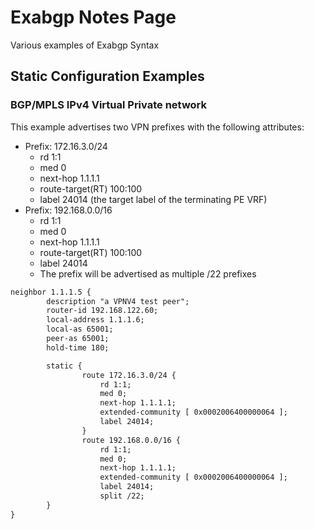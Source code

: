 # Exabgp Notes Page
Various examples of Exabgp Syntax

## Static Configuration Examples

### BGP/MPLS IPv4 Virtual Private network
This example advertises two VPN prefixes with the following attributes:

* Prefix: 172.16.3.0/24
  * rd 1:1
  * med 0
  * next-hop 1.1.1.1
  * route-target(RT) 100:100
  * label 24014 (the target label of the terminating PE VRF)
* Prefix: 192.168.0.0/16
  * rd 1:1
  * med 0
  * next-hop 1.1.1.1
  * route-target(RT) 100:100
  * label 24014
  * The prefix will be advertised as multiple /22 prefixes

```xml
neighbor 1.1.1.5 {
        description "a VPNV4 test peer";
        router-id 192.168.122.60;
        local-address 1.1.1.6;
        local-as 65001;
        peer-as 65001;
        hold-time 180;

        static {
                route 172.16.3.0/24 {
                    rd 1:1;
                    med 0;
                    next-hop 1.1.1.1;
                    extended-community [ 0x0002006400000064 ];
                    label 24014;
                }
                route 192.168.0.0/16 {
                    rd 1:1;
                    med 0;
                    next-hop 1.1.1.1;
                    extended-community [ 0x0002006400000064 ];
                    label 24014;
                    split /22;
        }
}
```

